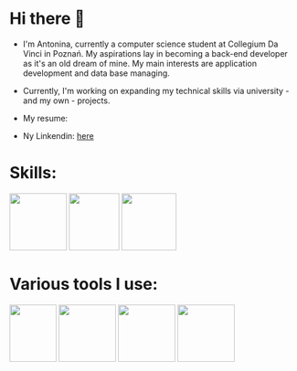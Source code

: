 # Hi there 👋 
- I'm Antonina, currently a computer science student at Collegium Da Vinci in Poznań. My aspirations lay in becoming a back-end developer as it's an old dream of mine. My main interests are application development and data base managing.
- Currently, I'm working on expanding my technical skills via university - and my own - projects.

- My resume: 
- Ny Linkendin: [here](https://www.linkedin.com/in/antonina-pogorzelczyk/ "linkendin")


# Skills:

<img src="https://github.com/AntPog/AntPog/assets/122398887/9dab447e-4b3d-4d86-8679-c9f237a69041" width="100" height="100" />
<img src="https://github.com/AntPog/AntPog/assets/122398887/e75c3dcb-18f3-45d8-93f1-f368b01596a3" width="88" height="100" />
<img src="https://github.com/AntPog/AntPog/assets/122398887/18e410b0-7e40-4b35-8804-c0b0b381ad81" width="96" height="100" />

# Various tools I use:
<img src="https://github.com/AntPog/AntPog/assets/122398887/223c26da-4abe-4910-a07a-5e94fdd041b1" width="82" height="100" />
<img src="https://github.com/AntPog/AntPog/assets/122398887/78e3fd63-1307-4aaa-af1c-467d6f39bc0e" width="100" height="100" />
<img src="https://github.com/AntPog/AntPog/assets/122398887/7d3af90e-8fac-4266-8c40-04c88db120c4" width="100" height="100" />
<img src="https://github.com/AntPog/AntPog/assets/122398887/c6e5fac6-8d8d-40a8-bac9-288b0fc0576a" width="100" height="100" />

<!--
**AntPog/AntPog** is a ✨ _special_ ✨ repository because its `README.md` (this file) appears on your GitHub profile.

Here are some ideas to get you started:

- 🔭 I’m currently working on ...
- 🌱 I’m currently learning ...
- 👯 I’m looking to collaborate on ...
- 🤔 I’m looking for help with ...
- 💬 Ask me about ...
- 📫 How to reach me: ...
- 😄 Pronouns: ...
- ⚡ Fun fact: ...
-->
